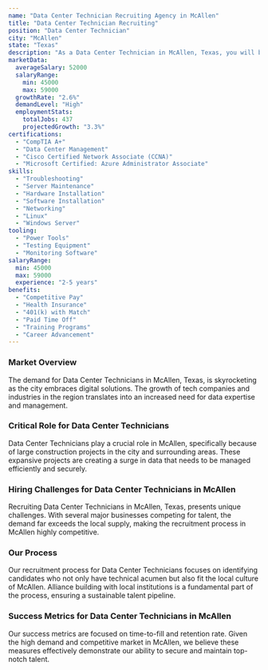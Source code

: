 ```yaml
---
name: "Data Center Technician Recruiting Agency in McAllen"
title: "Data Center Technician Recruiting"
position: "Data Center Technician"
city: "McAllen"
state: "Texas"
description: "As a Data Center Technician in McAllen, Texas, you will be responsible for overseeing the daily operations and maintenance of computer servers in a data center."
marketData:
  averageSalary: 52000
  salaryRange:
    min: 45000
    max: 59000
  growthRate: "2.6%"
  demandLevel: "High"
  employmentStats:
    totalJobs: 437
    projectedGrowth: "3.3%"
certifications:
  - "CompTIA A+"
  - "Data Center Management"
  - "Cisco Certified Network Associate (CCNA)"
  - "Microsoft Certified: Azure Administrator Associate"
skills:
  - "Troubleshooting"
  - "Server Maintenance"
  - "Hardware Installation"
  - "Software Installation"
  - "Networking"
  - "Linux"
  - "Windows Server"
tooling:
  - "Power Tools"
  - "Testing Equipment"
  - "Monitoring Software"
salaryRange:
  min: 45000
  max: 59000
  experience: "2-5 years"
benefits:
  - "Competitive Pay"
  - "Health Insurance"
  - "401(k) with Match"
  - "Paid Time Off"
  - "Training Programs"
  - "Career Advancement"
---
```


### Market Overview
The demand for Data Center Technicians in McAllen, Texas, is skyrocketing as the city embraces digital solutions. The growth of tech companies and industries in the region translates into an increased need for data expertise and management.

### Critical Role for Data Center Technicians
Data Center Technicians play a crucial role in McAllen, specifically because of large construction projects in the city and surrounding areas. These expansive projects are creating a surge in data that needs to be managed efficiently and securely.

### Hiring Challenges for Data Center Technicians in McAllen
Recruiting Data Center Technicians in McAllen, Texas, presents unique challenges. With several major businesses competing for talent, the demand far exceeds the local supply, making the recruitment process in McAllen highly competitive.

### Our Process
Our recruitment process for Data Center Technicians focuses on identifying candidates who not only have technical acumen but also fit the local culture of McAllen. Alliance building with local institutions is a fundamental part of the process, ensuring a sustainable talent pipeline.

### Success Metrics for Data Center Technicians in McAllen
Our success metrics are focused on time-to-fill and retention rate. Given the high demand and competitive market in McAllen, we believe these measures effectively demonstrate our ability to secure and maintain top-notch talent.